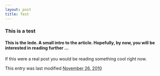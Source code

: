 ```yaml
---
layout: post
title: Test
---
```


### This is a test ###

#### This is the lede. A small intro to the article. Hopefully, by now, you will be interested in reading further ... ####

If this were a real post you would be reading something cool right now.

<div class="timestamp">
<p>This entry was last modified <abbr class="timeago" title="2010-11-26 00:01:05">November 26, 2010</abbr></p>
</div>